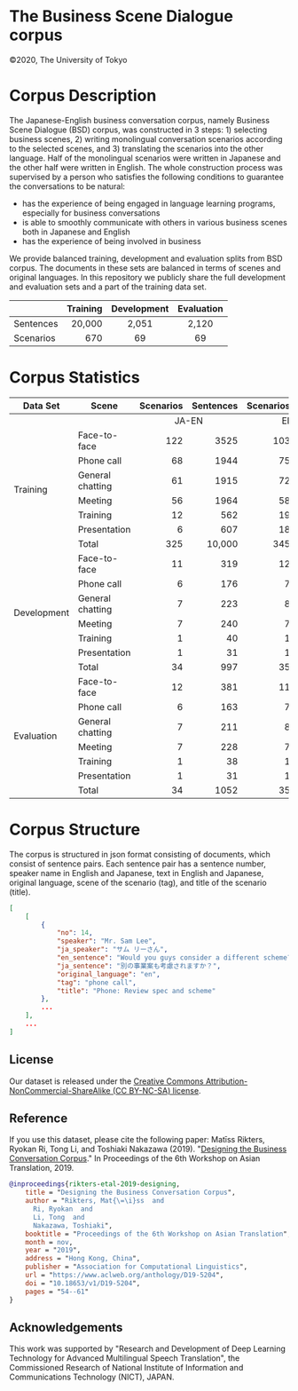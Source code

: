 # The Business Scene Dialogue corpus
©2020, The University of Tokyo

# Corpus Description

The Japanese-English business conversation corpus, namely Business Scene Dialogue (BSD) corpus, was constructed in 3 steps: 1) selecting business scenes, 2) writing monolingual conversation scenarios according to the selected scenes, and 3) translating the scenarios into the other language. Half of the monolingual scenarios were written in Japanese and the other half were written in English. The whole construction process was supervised by a person who satisfies the following conditions to guarantee the conversations to be natural:
 - has the experience of being engaged in language learning programs, especially for business conversations
 - is able to smoothly communicate with others in various business scenes both in Japanese and English
 - has the experience of being involved in business

We provide balanced training, development and evaluation splits from BSD corpus. The documents in these sets are balanced in terms of scenes and original languages. In this repository we publicly share the full development and evaluation sets and a part of the training data set.

|        	| Training 	| Development 	| Evaluation 	|
|--------	|---------:	|:-----------:	|:----------:	|
| Sentences |   20,000 	|       2,051 	|      2,120 	|
| Scenarios |   670 	|       69	 	|      69	 	|

# Corpus Statistics


<table>
<thead>
  <tr>
    <th>Data Set</th>
    <th>Scene</th>
    <th>Scenarios</th>
    <th>Sentences</th>
    <th>Scenarios</th>
    <th>Sentences</th>
  </tr>
</thead>
<tbody>
  <tr>
    <td align="center" colspan="2"></td>
    <td align="center" colspan="2">JA-EN</td>
    <td align="center" colspan="2">EN-JA</td>
  </tr>
  <tr>
    <td rowspan="7">Training</td>
    <td>Face-to-face</td>
    <td align="right">122</td>
    <td align="right">3525</td>
    <td align="right">103</td>
    <td align="right">2986</td>
  </tr>
  <tr>
    <td>Phone call</td>
    <td align="right">68</td>
    <td align="right">1944</td>
    <td align="right">75</td>
    <td align="right">2175</td>
  </tr>
  <tr>
    <td>General chatting</td>
    <td align="right">61</td>
    <td align="right">1915</td>
    <td align="right">72</td>
    <td align="right">1883</td>
  </tr>
  <tr>
    <td>Meeting</td>
    <td align="right">56</td>
    <td align="right">1964</td>
    <td align="right">58</td>
    <td align="right">1787</td>
  </tr>
  <tr>
    <td>Training</td>
    <td align="right">12</td>
    <td align="right">562</td>
    <td align="right">19</td>
    <td align="right">463</td>
  </tr>
  <tr>
    <td>Presentation</td>
    <td align="right">6</td>
    <td align="right">607</td>
    <td align="right">18</td>
    <td align="right">189</td>
  </tr>
  <tr>
    <td>Total</td>
    <td align="right">325</td>
    <td align="right">10,000</td>
    <td align="right">345</td>
    <td align="right">10,000</td>
  </tr>
  <tr>
    <td rowspan="7">Development</td>
    <td>Face-to-face</td>
    <td align="right">11</td>
    <td align="right">319</td>
    <td align="right">12</td>
    <td align="right">314</td>
  </tr>
  <tr>
    <td>Phone call</td>
    <td align="right">6</td>
    <td align="right">176</td>
    <td align="right">7</td>
    <td align="right">185</td>
  </tr>
  <tr>
    <td>General chatting</td>
    <td align="right">7</td>
    <td align="right">223</td>
    <td align="right">8</td>
    <td align="right">248</td>
  </tr>
  <tr>
    <td>Meeting</td>
    <td align="right">7</td>
    <td align="right">240</td>
    <td align="right">7</td>
    <td align="right">219</td>
  </tr>
  <tr>
    <td>Training</td>
    <td align="right">1</td>
    <td align="right">40</td>
    <td align="right">1</td>
    <td align="right">23</td>
  </tr>
  <tr>
    <td>Presentation</td>
    <td align="right">1</td>
    <td align="right">31</td>
    <td align="right">1</td>
    <td align="right">33</td>
  </tr>
  <tr>
    <td>Total</td>
    <td align="right">34</td>
    <td align="right">997</td>
    <td align="right">35</td>
    <td align="right">1054</td>
  </tr>
  <tr>
    <td rowspan="7">Evaluation</td>
    <td>Face-to-face</td>
    <td align="right">12</td>
    <td align="right">381</td>
    <td align="right">11</td>
    <td align="right">345</td>
  </tr>
  <tr>
    <td>Phone call</td>
    <td align="right">6</td>
    <td align="right">163</td>
    <td align="right">7</td>
    <td align="right">212</td>
  </tr>
  <tr>
    <td>General chatting</td>
    <td align="right">7</td>
    <td align="right">211</td>
    <td align="right">8</td>
    <td align="right">212</td>
  </tr>
  <tr>
    <td>Meeting</td>
    <td align="right">7</td>
    <td align="right">228</td>
    <td align="right">7</td>
    <td align="right">229</td>
  </tr>
  <tr>
    <td>Training</td>
    <td align="right">1</td>
    <td align="right">38</td>
    <td align="right">1</td>
    <td align="right">30</td>
  </tr>
  <tr>
    <td>Presentation</td>
    <td align="right">1</td>
    <td align="right">31</td>
    <td align="right">1</td>
    <td align="right">40</td>
  </tr>
  <tr>
    <td>Total</td>
    <td align="right">34</td>
    <td align="right">1052</td>
    <td align="right">35</td>
    <td align="right">1068</td>
  </tr>
</tbody>
</table>


# Corpus Structure

The corpus is structured in json format consisting of documents, which consist of sentence pairs. Each sentence pair has a sentence number, speaker name in English and Japanese, text in English and Japanese, original language, scene of the scenario (tag), and title of the scenario (title).

```json
[
	[
		{
			"no": 14,
			"speaker": "Mr. Sam Lee",
			"ja_speaker": "サム リーさん",
			"en_sentence": "Would you guys consider a different scheme?",
			"ja_sentence": "別の事業案も考慮されますか？",
			"original_language": "en",
			"tag": "phone call",
			"title": "Phone: Review spec and scheme"
		},
		...
	],
	...
]
```

## License
Our dataset is released under the [Creative Commons Attribution-NonCommercial-ShareAlike (CC BY-NC-SA) license](https://creativecommons.org/licenses/by-nc-sa/4.0/deed.en).

## Reference
If you use this dataset, please cite the following paper:
Matīss Rikters, Ryokan Ri, Tong Li, and Toshiaki Nakazawa (2019). "[Designing the Business Conversation Corpus](https://www.aclweb.org/anthology/D19-5204.pdf)." In Proceedings of the 6th Workshop on Asian Translation, 2019.
```bibtex
@inproceedings{rikters-etal-2019-designing,
    title = "Designing the Business Conversation Corpus",
    author = "Rikters, Mat{\=\i}ss  and
      Ri, Ryokan  and
      Li, Tong  and
      Nakazawa, Toshiaki",
    booktitle = "Proceedings of the 6th Workshop on Asian Translation",
    month = nov,
    year = "2019",
    address = "Hong Kong, China",
    publisher = "Association for Computational Linguistics",
    url = "https://www.aclweb.org/anthology/D19-5204",
    doi = "10.18653/v1/D19-5204",
    pages = "54--61"
}
```

## Acknowledgements
This work was supported by "Research and Development of Deep Learning Technology for Advanced Multilingual Speech Translation", the Commissioned Research of National Institute of Information and Communications Technology (NICT), JAPAN.

